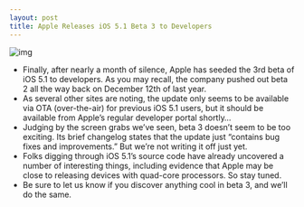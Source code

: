 ```yaml
---
layout: post
title: Apple Releases iOS 5.1 Beta 3 to Developers
---
```

![img](http://media.idownloadblog.com/wp-content/uploads/2012/01/ios-5.1-beta-3.jpg)
* Finally, after nearly a month of silence, Apple has seeded the 3rd beta of iOS 5.1 to developers. As you may recall, the company pushed out beta 2 all the way back on December 12th of last year.
* As several other sites are noting, the update only seems to be available via OTA (over-the-air) for previous iOS 5.1 users, but it should be available from Apple’s regular developer portal shortly…
* Judging by the screen grabs we’ve seen, beta 3 doesn’t seem to be too exciting. Its brief changelog states that the update just “contains bug fixes and improvements.” But we’re not writing it off just yet.
* Folks digging through iOS 5.1’s source code have already uncovered a number of interesting things, including evidence that Apple may be close to releasing devices with quad-core processors. So stay tuned.
* Be sure to let us know if you discover anything cool in beta 3, and we’ll do the same.

